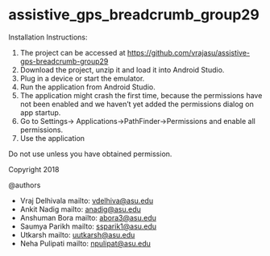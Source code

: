 # assistive_gps_breadcrumb_group29

Installation Instructions:
1. The project can be accessed at https://github.com/vrajasu/assistive-gps-breadcrumb-group29
2. Download the project, unzip it and load it into Android Studio.
3. Plug in a device or start the emulator.
4. Run the application from Android Studio.
5. The application might crash the first time, because the permissions have not been enabled and we haven’t yet added the permissions dialog on app startup.
6. Go to Settings-> Applications->PathFinder->Permissions and enable all permissions.
7. Use the application


Do not use unless you have obtained permission.

Copyright 2018

@authors
- Vraj Delhivala mailto: vdelhiva@asu.edu
- Ankit Nadig mailto: anadig@asu.edu
- Anshuman Bora mailto: abora3@asu.edu
- Saumya Parikh mailto: ssparik1@asu.edu
- Utkarsh mailto: uutkarsh@asu.edu
- Neha Pulipati mailto: npulipat@asu.edu



